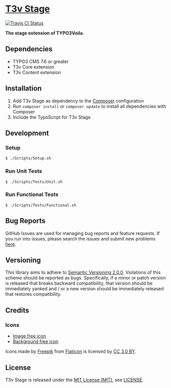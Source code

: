 [T3v Stage]
===========

[![Travis CI Status][Travis CI Status]][Travis CI]

**The stage extension of TYPO3Voila.**

Dependencies
------------

* TYPO3 CMS 7.6 or greater
* T3v Core extension
* T3v Content extension

Installation
------------

1. Add T3v Stage as dependency to the [Composer] configuration
2. Run `composer install` or `composer update` to install all dependencies with Composer
3. Include the TypoScript for T3v Stage

Development
-----------

### Setup

```
$ ./Scripts/Setup.sh
```

### Run Unit Tests

```
$ ./Scripts/Tests/Unit.sh
```

### Run Functional Tests

```
$ ./Scripts/Tests/Functional.sh
```

Bug Reports
-----------

GitHub Issues are used for managing bug reports and feature requests. If you run into issues, please search the issues
and submit new problems [here].

Versioning
----------

This library aims to adhere to [Semantic Versioning 2.0.0]. Violations of this scheme should be reported as bugs.
Specifically, if a minor or patch version is released that breaks backward compatibility, that version should be
immediately yanked and / or a new version should be immediately released that restores compatibility.

Credits
-------

### Icons

* [Image free icon]
* [Background free icon]

Icons made by [Freepik] from [Flaticon] is licensed by [CC 3.0 BY].

License
-------

T3v Stage is released under the [MIT License (MIT)], see [LICENSE].

[Acceptance testing TYPO3]: https://wiki.typo3.org/Acceptance_testing "Acceptance testing TYPO3"
[Automated testing TYPO3]: https://wiki.typo3.org/Automated_testing "Automated testing TYPO3"
[Background free icon]: https://www.flaticon.com/free-icon/background_186236 "Background free icon"
[CC 3.0 BY]: http://creativecommons.org/licenses/by/3.0/ "Creative Commons BY 3.0"
[Composer]: https://getcomposer.org "Dependency Manager for PHP"
[Flaticon]: http://www.flaticon.com "Flaticon"
[Freepik]: http://www.flaticon.com/authors/freepik "Freepik"
[Functional testing TYPO3]: https://wiki.typo3.org/Functional_testing "Functional testing TYPO3"
[here]: https://github.com/t3v/t3v_stage/issues "GitHub Issue Tracker"
[Image free icon]: https://www.flaticon.com/free-icon/image_186306 "Image free icon"
[LICENSE]: https://raw.githubusercontent.com/t3v/t3v_stage/master/LICENSE "License"
[MIT License (MIT)]: http://opensource.org/licenses/MIT "The MIT License (MIT)"
[Semantic Versioning 2.0.0]: http://semver.org "Semantic Versioning 2.0.0"
[T3v Stage]: https://t3v.github.io/t3v_stage/ "The stage extension of TYPO3Voila."
[Travis CI Status]: https://img.shields.io/travis/t3v/t3v_stage.svg?style=flat "Travis CI Status"
[Travis CI]: https://travis-ci.org/t3v/t3v_stage "T3v Stage at Travis CI"
[TYPO3voila]: https://github.com/t3v "“UH LÁLÁ, TYPO3!”"
[Unit Testing TYPO3]: https://wiki.typo3.org/Unit_Testing_TYPO3 "Unit testing TYPO3"